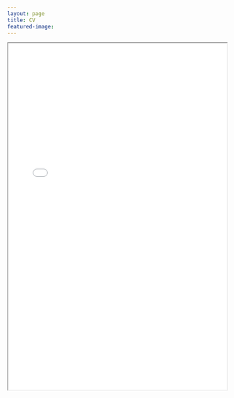 ```yaml
---
layout: page
title: CV
featured-image:
---
```


<iframe src="/Jitosho_CV_2024_09_25.pdf" width="100%" height="800px"></iframe>
